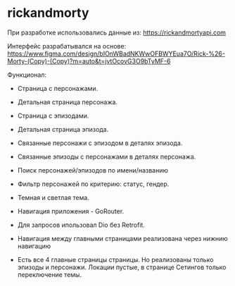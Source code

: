 # rickandmorty

При разработке использовались данные из:
https://rickandmortyapi.com


Интерфейс разрабатывался на основе: 
https://www.figma.com/design/bIOnWBadNKWwOFBWYEua7O/Rick-%26-Morty-(Copy)-(Copy)?m=auto&t=jvtOcovG3O9bTyMF-6

Функционал:
* Страница с персонажами.
* Детальная страница персонажа.
* Страница с эпизодами.
* Детальная страница эпизода.
* Связанные персонажи с эпизодом в деталях эпизода.
* Связанные эпизоды с персонажами в деталях персонажа.
* Поиск персонажей/эпизодов по имени/названию
* Фильтр персонажей по критерию: статус, гендер.
* Темная и светлая тема.

* Навигация приложения - GoRouter.
* Для запросов ипользовал Dio без Retrofit.
* Навигация между главными страницами реализована через нижнию навигацию

* Есть все 4 главные страницы страницы. Но реализованы только эпизоды и персонажи. Локации пустые, в странице Сетингов только переключение темы.


















